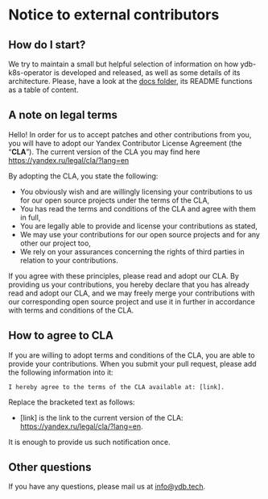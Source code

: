 # Notice to external contributors

## How do I start?

We try to maintain a small but helpful selection of information on how ydb-k8s-operator is developed and released,
as well as some details of its architecture. Please, have a look at the [docs folder](./docs/), its README functions
as a table of content.

## A note on legal terms

Hello! In order for us to accept patches and other contributions from you, you will have to adopt our Yandex Contributor License Agreement (the “**CLA**”). The current version of the CLA you may find here https://yandex.ru/legal/cla/?lang=en

By adopting the CLA, you state the following:

* You obviously wish and are willingly licensing your contributions to us for our open source projects under the terms of the CLA,
* You has read the terms and conditions of the CLA and agree with them in full,
* You are legally able to provide and license your contributions as stated,
* We may use your contributions for our open source projects and for any other our project too,
* We rely on your assurances concerning the rights of third parties in relation to your contributions.

If you agree with these principles, please read and adopt our CLA. By providing us your contributions, you hereby declare that you has already read and adopt our CLA, and we may freely merge your contributions with our corresponding open source project and use it in further in accordance with terms and conditions of the CLA.

## How to agree to CLA

If you are willing to adopt terms and conditions of the CLA, you are able to provide your contributions. When you submit your pull request, please add the following information into it:

```
I hereby agree to the terms of the CLA available at: [link].
```

Replace the bracketed text as follows:
* [link] is the link to the current version of the CLA: https://yandex.ru/legal/cla/?lang=en.

It is enough to provide us such notification once. 

## Other questions

If you have any questions, please mail us at info@ydb.tech.
